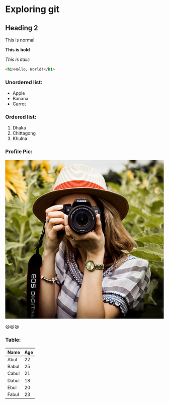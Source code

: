 # Exploring git
## Heading 2

This is normal

**This is bold**

_This is italic_

```html
<h1>Hello, World!</h1>
```

### Unordered list:
- Apple
- Banana
- Carrot

### Ordered list:
1. Dhaka
2. Chittagong
3. Khulna

### Profile Pic:
![Profile](images/profile-800x800.png)

😆😆😆

### Table:

| Name  | Age  |
| ----- | ---- |
| Abul  | 22   |
| Babul | 25   |
| Cabul | 21   |
| Dabul | 18   |
| Ebul  | 20   |
| Fabul | 23   |